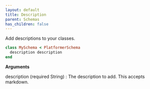 ```yaml
---
layout: default
title: Description
parent: Schemas
has_children: false
---
```


Add descriptions to your classes.

```ruby
class MySchema < PlatformerSchema
  description description
end

```

**Arguments**

description (required String)
:   The description to add. This accepts markdown.